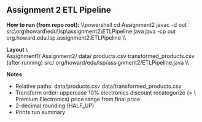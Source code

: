 ## Assignment 2  ETL Pipeline

**How to run (from repo root):**
\\\powershell
cd Assignment2
javac -d out src\org\howard\edu\lsp\assignment2\ETLPipeline.java
java -cp out org.howard.edu.lsp.assignment2.ETLPipeline
\\\

**Layout**
\\\
Assignment1/
Assignment2/
 data/
   products.csv
   transformed_products.csv  (after running)
 src/
    org/howard/edu/lsp/assignment2/ETLPipeline.java
\\\

**Notes**
- Relative paths: data/products.csv  data/transformed_products.csv
- Transform order: uppercase  10% electronics discount  recategorize (> \  Premium Electronics)  price range from final price
- 2-decimal rounding (HALF_UP)
- Prints run summary
